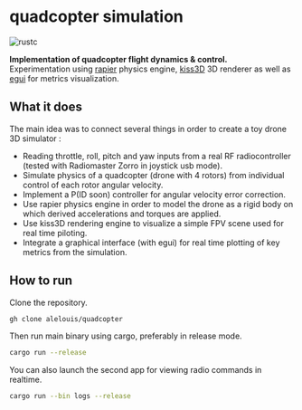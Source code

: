 # **quadcopter simulation**
![rustc](https://img.shields.io/badge/rustc-1.67.0-important)

**Implementation of quadcopter flight dynamics & control.**  
Experimentation using [rapier](https://rapier.rs/) physics engine, [kiss3D](https://docs.rs/kiss3d/0.35.0/kiss3d/) 3D renderer as well as [egui](https://docs.rs/egui/0.20.1/egui/) for metrics visualization.


## **What it does**
The main idea was to connect several things in order to create a toy drone 3D simulator :
- Reading throttle, roll, pitch and yaw inputs from a real RF radiocontroller (tested with Radiomaster Zorro in joystick usb mode).
- Simulate physics of a quadcopter (drone with 4 rotors) from individual control of each rotor angular velocity.
- Implement a P(ID soon) controller for angular velocity error correction.
- Use rapier physics engine in order to model the drone as a rigid body on which derived accelerations and torques are applied.
- Use kiss3D rendering engine to visualize a simple FPV scene used for real time piloting.
- Integrate a graphical interface (with egui) for real time plotting of key metrics from the simulation.
## **How to run**
Clone the repository.
```bash
gh clone alelouis/quadcopter
```
Then run main binary using cargo, preferably in release mode.
```bash
cargo run --release
```

You can also launch the second app for viewing radio commands in realtime.
```bash
cargo run --bin logs --release
```